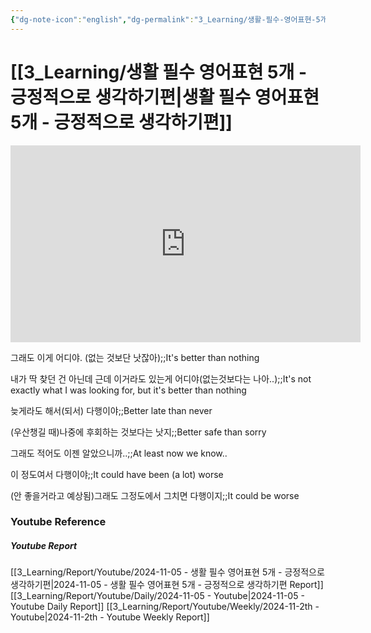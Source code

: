 ```yaml
---
{"dg-note-icon":"english","dg-permalink":"3_Learning/생활-필수-영어표현-5개---긍정적으로-생각하기편","created-date":"2024-11-05 10:03:07 am","date":"2024-11-05","type":"youtube","tags":["youtube","english","flashcards"],"aliases":null,"youtuber":"빨모쌤","channelName":"라이브 아카데미","link":"https://www.youtube.com/watch?v=S8lLIjy2Vb8","img":"https://img.youtube.com/vi/S8lLIjy2Vb8/0.jpg","dg-publish":true,"permalink":"/3_Learning/생활-필수-영어표현-5개---긍정적으로-생각하기편/","dgPassFrontmatter":true,"noteIcon":"english"}
---
```


# [[3_Learning/생활 필수 영어표현 5개 - 긍정적으로 생각하기편\|생활 필수 영어표현 5개 - 긍정적으로 생각하기편]]


<div class="container-root"><span></span></div><div><div class="container-root"><iframe width="560" height="315" src="https://www.youtube.com/embed/S8lLIjy2Vb8" title="YouTube video player" frameborder="0" allow="accelerometer; autoplay; clipboard-write; encrypted-media; gyroscope; picture-in-picture; web-share" allowfullscreen=""></iframe></div></div>

그래도 이게 어디야. (없는 것보단 낫잖아);;It's better than nothing
<!--SR:!2025-01-14,31,270-->
내가 딱 찾던 건 아닌데 근데 이거라도 있는게 어디야(없는것보다는 나아..);;It's not exactly what I was looking for, but it's better than nothing
<!--SR:!2025-01-20,40,308-->
늦게라도 해서(되서) 다행이야;;Better late than never
<!--SR:!2025-01-26,47,290-->
(우산챙길 때)나중에 후회하는 것보다는 낫지;;Better safe than sorry
<!--SR:!2025-01-12,32,270-->
그래도 적어도 이젠 알았으니까..;;At least now we know..
<!--SR:!2025-02-12,59,310-->
이 정도여서 다행이야;;It could have been (a lot) worse
<!--SR:!2025-02-20,67,310-->
(안 좋을거라고 예상됨)그래도 그정도에서 그치면 다행이지;;It could be worse
<!--SR:!2025-05-04,115,308-->











### Youtube Reference
##### Youtube Report
[[3_Learning/Report/Youtube/2024-11-05 - 생활 필수 영어표현 5개 - 긍정적으로 생각하기편\|2024-11-05 - 생활 필수 영어표현 5개 - 긍정적으로 생각하기편 Report]]
[[3_Learning/Report/Youtube/Daily/2024-11-05 - Youtube\|2024-11-05 - Youtube Daily Report]]
[[3_Learning/Report/Youtube/Weekly/2024-11-2th - Youtube\|2024-11-2th - Youtube Weekly Report]]

